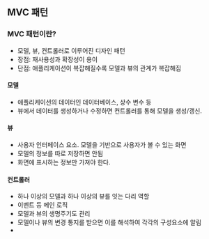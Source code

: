 ## MVC 패턴

### MVC 패턴이란?
- 모델, 뷰, 컨트롤러로 이루어진 디자인 패턴
- 장점: 재사용성과 확장성이 용이
- 단점: 애플리케이션이 복잡해질수록 모델과 뷰의 관계가 복잡해짐

#### 모델
- 애플리케이션의 데이터인 데이터베이스, 상수 변수 등
- 뷰에서 데이터를 생성하거나 수정하면 컨트롤러를 통해 모델을 생성/갱신.

#### 뷰
- 사용자 인터페이스 요소. 모델을 기반으로 사용자가 볼 수 있는 화면
- 모델의 정보를 따로 저장하면 안됨
- 화면에 표시하는 정보만 가져야 한다.

#### 컨트롤러
- 하나 이상의 모델과 하나 이상의 뷰를 잇는 다리 역할
- 이벤트 등 메인 로직
- 모델과 뷰의 생명주기도 관리
- 모델이나 뷰의 변경 통지를 받으면 이를 해석하여 각각의 구성요소에 알림
- 